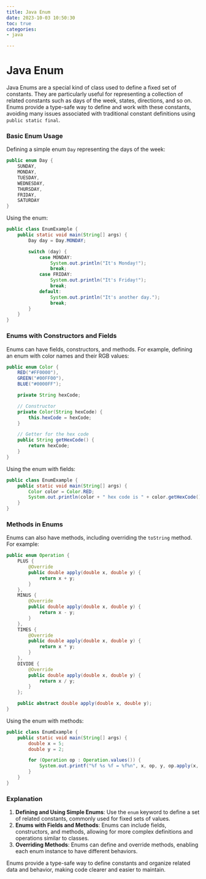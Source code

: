 ```yaml
---
title: Java Enum
date: 2023-10-03 10:50:30
toc: true  
categories:  
- java  

---
```


# Java Enum

Java Enums are a special kind of class used to define a fixed set of constants. They are particularly useful for representing a collection of related constants such as days of the week, states, directions, and so on. Enums provide a type-safe way to define and work with these constants, avoiding many issues associated with traditional constant definitions using `public static final`.

### Basic Enum Usage

Defining a simple enum `Day` representing the days of the week:

```java
public enum Day {
    SUNDAY,
    MONDAY,
    TUESDAY,
    WEDNESDAY,
    THURSDAY,
    FRIDAY,
    SATURDAY
}
```

Using the enum:

```java
public class EnumExample {
    public static void main(String[] args) {
        Day day = Day.MONDAY;

        switch (day) {
            case MONDAY:
                System.out.println("It's Monday!");
                break;
            case FRIDAY:
                System.out.println("It's Friday!");
                break;
            default:
                System.out.println("It's another day.");
                break;
        }
    }
}
```

### Enums with Constructors and Fields

Enums can have fields, constructors, and methods. For example, defining an enum with color names and their RGB values:

```java
public enum Color {
    RED("#FF0000"),
    GREEN("#00FF00"),
    BLUE("#0000FF");

    private String hexCode;

    // Constructor
    private Color(String hexCode) {
        this.hexCode = hexCode;
    }

    // Getter for the hex code
    public String getHexCode() {
        return hexCode;
    }
}
```

Using the enum with fields:

```java
public class EnumExample {
    public static void main(String[] args) {
        Color color = Color.RED;
        System.out.println(color + " hex code is " + color.getHexCode());
    }
}
```

### Methods in Enums

Enums can also have methods, including overriding the `toString` method. For example:

```java
public enum Operation {
    PLUS {
        @Override
        public double apply(double x, double y) {
            return x + y;
        }
    },
    MINUS {
        @Override
        public double apply(double x, double y) {
            return x - y;
        }
    },
    TIMES {
        @Override
        public double apply(double x, double y) {
            return x * y;
        }
    },
    DIVIDE {
        @Override
        public double apply(double x, double y) {
            return x / y;
        }
    };

    public abstract double apply(double x, double y);
}
```

Using the enum with methods:

```java
public class EnumExample {
    public static void main(String[] args) {
        double x = 5;
        double y = 2;

        for (Operation op : Operation.values()) {
            System.out.printf("%f %s %f = %f%n", x, op, y, op.apply(x, y));
        }
    }
}
```

### Explanation

1. **Defining and Using Simple Enums**: Use the `enum` keyword to define a set of related constants, commonly used for fixed sets of values.
2. **Enums with Fields and Methods**: Enums can include fields, constructors, and methods, allowing for more complex definitions and operations similar to classes.
3. **Overriding Methods**: Enums can define and override methods, enabling each enum instance to have different behaviors.

Enums provide a type-safe way to define constants and organize related data and behavior, making code clearer and easier to maintain.